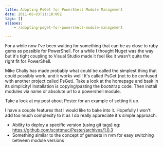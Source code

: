 ```yaml
---
title: Adopting PsGet for PowerShell Module Management
date: 2011-08-03T11:18:00Z
tags: []
aliases:
    - /adopting-psget-for-powershell-module-management

---
```



For a while now I've been waiting for something that can be as close to ruby gems as possible for PowerShell. For a while I thought Nuget was the way but it's tight coupling to Visual Studio made it feel like it wasn't quite the right fit for PowerShell.

<!-- more -->

Mike Chaliy has made probably what could be called the simplest thing that could possibly work, and it works well! It's called PsGet (not to be confused with another project called PsGet). Take a look at the homepage and bask in its simplicity! Installation is copying/pasting the bootstrap code. Then install modules via name or absolute url to a powershell module.

Take a look at my post about Pester for an example of setting it up.

I have a couple features that I would like to bake into it. Hopefully I won't add too much complexity to it as I do really appreciate it's simple approach.

* Ability to deploy a specific version (using git tags) eg: https://github.com/scottmuc/Pester/archives/1.0.3
* Something similar to the concept of gemsets in rvm for easy switching between module versions


